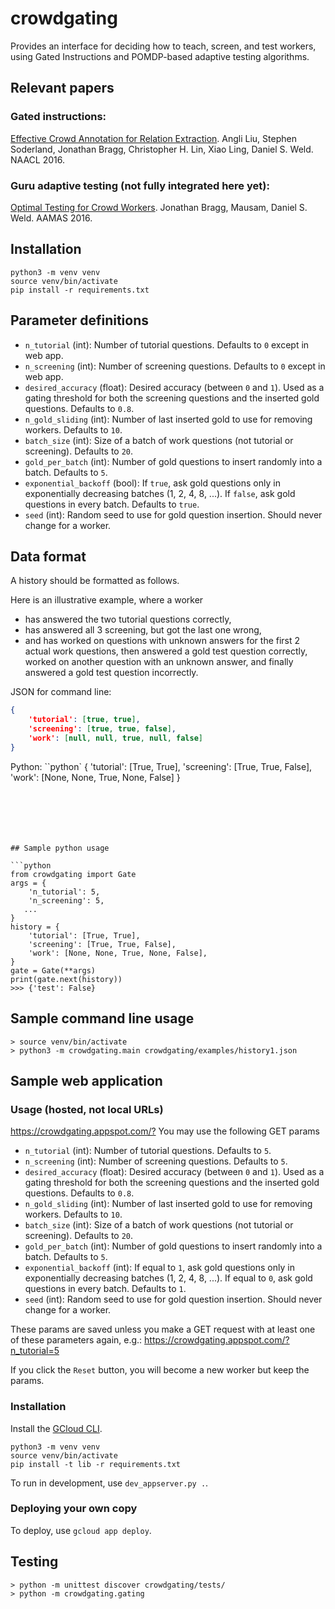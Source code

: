 # crowdgating

Provides an interface for deciding how to teach, screen, and test workers,
using Gated Instructions and POMDP-based adaptive testing algorithms.

## Relevant papers

### Gated instructions:
[Effective Crowd Annotation for Relation Extraction](https://www.cs.washington.edu/ai/pubs/liu-naacl16.pdf).
Angli Liu, Stephen Soderland, Jonathan Bragg, Christopher H. Lin, Xiao Ling, Daniel S. Weld.
NAACL 2016.

### Guru adaptive testing (not fully integrated here yet):
[Optimal Testing for Crowd Workers](https://www.cs.washington.edu/ai/pubs/bragg-aamas16.pdf).
Jonathan Bragg, Mausam, Daniel S. Weld.
AAMAS 2016.

## Installation

```
python3 -m venv venv
source venv/bin/activate
pip install -r requirements.txt
```

## Parameter definitions
- `n_tutorial` (int): Number of tutorial questions. Defaults to `0` except in web app.
- `n_screening` (int): Number of screening questions. Defaults to `0` except in web app.
- `desired_accuracy` (float): Desired accuracy (between `0` and `1`). Used as a gating threshold for both the screening questions and the inserted gold questions. Defaults to `0.8`.
- `n_gold_sliding` (int): Number of last inserted gold to use for removing workers. Defaults to `10`.
- `batch_size` (int): Size of a batch of work questions (not tutorial or screening). Defaults to `20`. 
- `gold_per_batch` (int): Number of gold questions to insert randomly into a batch. Defaults to `5`.
- `exponential_backoff` (bool): If `true`, ask gold questions only in exponentially decreasing batches (1, 2, 4, 8, ...). If `false`, ask gold questions in every batch. Defaults to `true`.
- `seed` (int): Random seed to use for gold question insertion. Should never change for a worker.

## Data format

A history should be formatted as follows.

Here is an illustrative example, where a worker
- has answered the two tutorial questions correctly,
- has answered all 3 screening, but got the last one wrong,
- and has worked on questions with unknown answers for the first 2 actual work questions, then answered a gold test question correctly, worked on another question with an unknown answer, and finally answered a gold test question incorrectly.

JSON for command line:
```json
{
    'tutorial': [true, true],
    'screening': [true, true, false],
    'work': [null, null, true, null, false]
}
```

Python:
``python`
{
    'tutorial': [True, True],
    'screening': [True, True, False],
    'work': [None, None, True, None, False]
}
```






## Sample python usage

```python
from crowdgating import Gate
args = {
    'n_tutorial': 5,
    'n_screening': 5,
   ...
}
history = {
    'tutorial': [True, True],
    'screening': [True, True, False],
    'work': [None, None, True, None, False],
}
gate = Gate(**args)
print(gate.next(history))
>>> {'test': False}

```

## Sample command line usage

```
> source venv/bin/activate
> python3 -m crowdgating.main crowdgating/examples/history1.json
```

## Sample web application

### Usage (hosted, not local URLs)

<https://crowdgating.appspot.com/?>
You may use the following GET params
- `n_tutorial` (int): Number of tutorial questions. Defaults to `5`.
- `n_screening` (int): Number of screening questions. Defaults to `5`.
- `desired_accuracy` (float): Desired accuracy (between `0` and `1`). Used as a gating threshold for both the screening questions and the inserted gold questions. Defaults to `0.8`.
- `n_gold_sliding` (int): Number of last inserted gold to use for removing workers. Defaults to `10`.
- `batch_size` (int): Size of a batch of work questions (not tutorial or screening). Defaults to `20`. 
- `gold_per_batch` (int): Number of gold questions to insert randomly into a batch. Defaults to `5`.
- `exponential_backoff` (int): If equal to `1`, ask gold questions only in exponentially decreasing batches (1, 2, 4, 8, ...). If equal to `0`, ask gold questions in every batch. Defaults to `1`.
- `seed` (int): Random seed to use for gold question insertion. Should never change for a worker.

These params are saved unless you make a GET request with at least one of these parameters again, e.g.:
<https://crowdgating.appspot.com/?n_tutorial=5>

If you click the `Reset` button, you will become a new worker but keep the params.

### Installation

Install the [GCloud CLI](https://cloud.google.com/sdk/).

```
python3 -m venv venv
source venv/bin/activate
pip install -t lib -r requirements.txt
```

To run in development, use `dev_appserver.py .`.

### Deploying your own copy

To deploy, use `gcloud app deploy`.

## Testing

```
> python -m unittest discover crowdgating/tests/
> python -m crowdgating.gating
```
